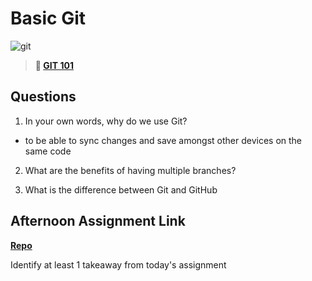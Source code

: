 # Basic Git

![git](https://git-scm.com/images/branching-illustration@2x.png)

> **📖 [GIT 101](https://codeworksacademy.com/fs-student-guide/resources/wk1/01-GIT)**

## Questions

1. In your own words, why do we use Git?

- to be able to sync changes and save amongst other devices on the same code

2. What are the benefits of having multiple branches?

3. What is the difference between Git and GitHub

## Afternoon Assignment Link

**[Repo](https://github.com/Enderdr4gon74/<ASSIGNMENT_REPO>)**

Identify at least 1 takeaway from today's assignment
